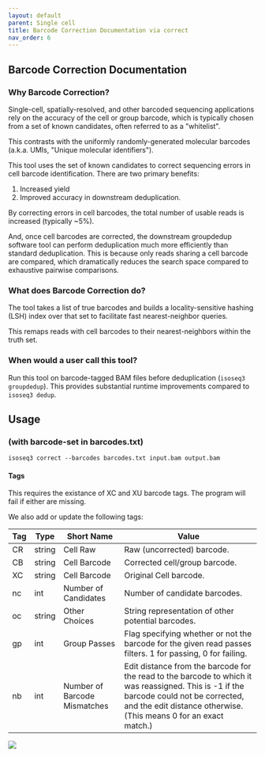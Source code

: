 ```yaml
---
layout: default
parent: Single cell
title: Barcode Correction Documentation via correct
nav_order: 6
---
```


## Barcode Correction Documentation

### Why Barcode Correction?

Single-cell, spatially-resolved, and other barcoded sequencing applications
rely on the accuracy of the cell or group barcode, which is typically chosen from a set of
known candidates, often referred to as a "whitelist".

This contrasts with the uniformly randomly-generated molecular barcodes (a.k.a. UMIs, "Unique molecular identifiers").

This tool uses the set of known candidates to correct sequencing errors in cell barcode identification. There are two primary benefits:

1. Increased yield
2. Improved accuracy in downstream deduplication.

By correcting errors in cell barcodes, the total number of usable reads is increased (typically ~5%).

And, once cell barcodes are corrected, the downstream groupdedup software tool can perform deduplication much more efficiently
than standard deduplication. This is because only reads sharing a cell barcode are compared, which dramatically reduces the search space compared to exhaustive pairwise comparisons.

### What does Barcode Correction do?

The tool takes a list of true barcodes and builds a locality-sensitive hashing (LSH) index over that set to facilitate fast nearest-neighbor queries.

This remaps reads with cell barcodes to their nearest-neighbors within the truth set.

### When would a user call this tool?

Run this tool on barcode-tagged BAM files before deduplication (`isoseq3 groupdedup`).
This provides substantial runtime improvements compared to `isoseq3 dedup`.

## Usage

### (with barcode-set in barcodes.txt)
```
isoseq3 correct --barcodes barcodes.txt input.bam output.bam
```

#### Tags
This requires the existance of XC and XU barcode tags.
The program will fail if either are missing.

We also add or update the following tags:

| Tag | Type | Short Name | Value |
| --- | ---- | ---------- | ----- |
|CR| string  | Cell Raw | Raw (uncorrected) barcode. |
|CB| string  | Cell Barcode | Corrected cell/group barcode. |
|XC| string  | Cell Barcode | Original Cell barcode. |
|nc| int     | Number of Candidates | Number of candidate barcodes. |
|oc| string  | Other Choices | String representation of other potential barcodes. |
|gp| int     | Group Passes | Flag specifying whether or not the barcode for the given read passes filters. 1 for passing, 0 for failing. |
|nb| int     | Number of Barcode Mismatches | Edit distance from the barcode for the read to the barcode to which it was reassigned. This is -1 if the barcode could not be corrected, and the edit distance otherwise. (This means 0 for an exact match.) |

<img src="../../doc/img/isoseq.png"/>
